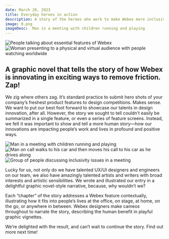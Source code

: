 ```yaml
---
date: March 20, 2023
title: Everyday heroes in action
description: A story of the heroes who work to make Webex more inclusive.
image: 0.png
imageDesc:  Man in a meeting with children running and playing
---
```


![People talking about essential features of Webex](1.png)
![Woman presenting to a physical and virtual audience with people watching worldwide](2.png)


## A graphic novel that tells the story of how Webex is innovating in exciting ways to remove friction. Zap!

We zig where others zag. It’s standard practice to submit hero shots of your company’s freshest product features to design competitions. Makes sense. We want to put our best foot forward to showcase our talents in design innovation, after all. However, the story we sought to tell couldn’t easily be summarized in a single feature, or even a series of feature screens. Instead, we felt it was important to show and tell a more human story—how our innovations are impacting people’s work and lives in profound and positive ways.

![Man in a meeting with children running and playing](0.png)
![Man on call walks to his car and then moves his call to his car as he drives along](3.png)
![Group of people discussing inclusivity issues in a meeting](4.png)

Lucky for us, not only do we have talented UX/UI designers and engineers on our team, we also have amazingly talented artists and writers with broad interests and artistic sensibilities. We wrote and illustrated our entry in a delightful graphic novel-style narrative, because, why wouldn’t we?

Each “chapter” of the story addresses a Webex feature contextually, illustrating how it fits into people’s lives at the office, on stage, at home, on the go, or anywhere in between. Webex designers make cameos throughout to narrate the story, describing the human benefit in playful graphic vignettes. 

We’re delighted with the result, and can’t wait to continue the story. Find out more next time!
